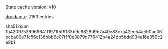 State cache version: v10

[druidamix](https://github.com/druidamix): 2163 entries

sha512sum 1b42097539969641f1971f5f9133b9c6828d9b7a40e83c7a42ee54a590ac06bcba00e71c56c136bbb6c07f1f0e3879d776412b4a24db5bdd034a16e350c2e8b1
